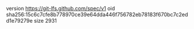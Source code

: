 version https://git-lfs.github.com/spec/v1
oid sha256:15c6c7cfe8b778970ce39e64dda446f756782eb78183f670bc7c2edd1e79279e
size 2931
